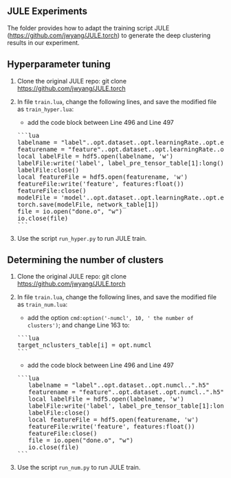 ## JULE Experiments
The folder provides how to adapt the training script JULE (https://github.com/jwyang/JULE.torch) to generate the deep clustering results in our experiment.


## Hyperparameter tuning
1. Clone the original JULE repo:
   git clone https://github.com/jwyang/JULE.torch
2. In file `train.lua`, change the following lines, and save the modified file as `train_hyper.lua`:
   - add the code block between Line 496 and Line 497
   <pre>
   ```lua
   labelname = "label"..opt.dataset..opt.learningRate..opt.eta..".h5"
   featurename = "feature"..opt.dataset..opt.learningRate..opt.eta..".h5"
   local labelFile = hdf5.open(labelname, 'w')
   labelFile:write('label', label_pre_tensor_table[1]:long())
   labelFile:close()
   local featureFile = hdf5.open(featurename, 'w')
   featureFile:write('feature', features:float())
   featureFile:close()
   modelFile = 'model'..opt.dataset..opt.learningRate..opt.eta..'.dat'
   torch.save(modelFile, network_table[1])
   file = io.open("done.o", "w")
   io.close(file)
   ```
   </pre>

3. Use the script `run_hyper.py` to run JULE train.



## Determining the number of clusters
1. Clone the original JULE repo:
   git clone https://github.com/jwyang/JULE.torch
2. In file `train.lua`, change the following lines, and save the modified file as `train_num.lua`:
   - add the option `cmd:option('-numcl', 10, ' the number of clusters')`; and change Line 163 to:
   <pre>
   ```lua
   target_nclusters_table[i] = opt.numcl
   ```
   </pre>

   - add the code block between Line 496 and Line 497
   <pre>
   ```lua
      labelname = "label"..opt.dataset..opt.numcl..".h5"
      featurename = "feature"..opt.dataset..opt.numcl..".h5"
      local labelFile = hdf5.open(labelname, 'w')
      labelFile:write('label', label_pre_tensor_table[1]:long())
      labelFile:close()
      local featureFile = hdf5.open(featurename, 'w')
      featureFile:write('feature', features:float())
      featureFile:close()
      file = io.open("done.o", "w")
      io.close(file)
   ```
   </pre>

3. Use the script `run_num.py` to run JULE train.
